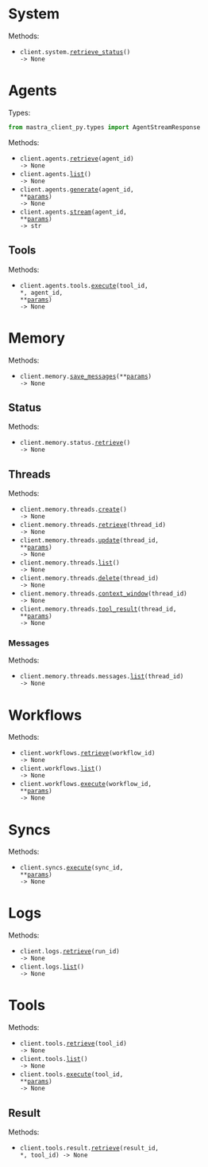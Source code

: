 # System

Methods:

- <code title="get /api">client.system.<a href="./src/mastra_client_py/resources/system.py">retrieve_status</a>() -> None</code>

# Agents

Types:

```python
from mastra_client_py.types import AgentStreamResponse
```

Methods:

- <code title="get /api/agents/{agentId}">client.agents.<a href="./src/mastra_client_py/resources/agents/agents.py">retrieve</a>(agent_id) -> None</code>
- <code title="get /api/agents">client.agents.<a href="./src/mastra_client_py/resources/agents/agents.py">list</a>() -> None</code>
- <code title="post /api/agents/{agentId}/generate">client.agents.<a href="./src/mastra_client_py/resources/agents/agents.py">generate</a>(agent_id, \*\*<a href="src/mastra_client_py/types/agent_generate_params.py">params</a>) -> None</code>
- <code title="post /api/agents/{agentId}/stream">client.agents.<a href="./src/mastra_client_py/resources/agents/agents.py">stream</a>(agent_id, \*\*<a href="src/mastra_client_py/types/agent_stream_params.py">params</a>) -> str</code>

## Tools

Methods:

- <code title="post /api/agents/{agentId}/tools/{toolId}/execute">client.agents.tools.<a href="./src/mastra_client_py/resources/agents/tools.py">execute</a>(tool_id, \*, agent_id, \*\*<a href="src/mastra_client_py/types/agents/tool_execute_params.py">params</a>) -> None</code>

# Memory

Methods:

- <code title="post /api/memory/save-messages">client.memory.<a href="./src/mastra_client_py/resources/memory/memory.py">save_messages</a>(\*\*<a href="src/mastra_client_py/types/memory_save_messages_params.py">params</a>) -> None</code>

## Status

Methods:

- <code title="get /api/memory/status">client.memory.status.<a href="./src/mastra_client_py/resources/memory/status.py">retrieve</a>() -> None</code>

## Threads

Methods:

- <code title="post /api/memory/threads">client.memory.threads.<a href="./src/mastra_client_py/resources/memory/threads/threads.py">create</a>() -> None</code>
- <code title="get /api/memory/threads/{threadId}">client.memory.threads.<a href="./src/mastra_client_py/resources/memory/threads/threads.py">retrieve</a>(thread_id) -> None</code>
- <code title="patch /api/memory/threads/{threadId}">client.memory.threads.<a href="./src/mastra_client_py/resources/memory/threads/threads.py">update</a>(thread_id, \*\*<a href="src/mastra_client_py/types/memory/thread_update_params.py">params</a>) -> None</code>
- <code title="get /api/memory/threads">client.memory.threads.<a href="./src/mastra_client_py/resources/memory/threads/threads.py">list</a>() -> None</code>
- <code title="delete /api/memory/threads/{threadId}">client.memory.threads.<a href="./src/mastra_client_py/resources/memory/threads/threads.py">delete</a>(thread_id) -> None</code>
- <code title="get /api/memory/threads/{threadId}/context-window">client.memory.threads.<a href="./src/mastra_client_py/resources/memory/threads/threads.py">context_window</a>(thread_id) -> None</code>
- <code title="post /api/memory/threads/{threadId}/tool-result">client.memory.threads.<a href="./src/mastra_client_py/resources/memory/threads/threads.py">tool_result</a>(thread_id, \*\*<a href="src/mastra_client_py/types/memory/thread_tool_result_params.py">params</a>) -> None</code>

### Messages

Methods:

- <code title="get /api/memory/threads/{threadId}/messages">client.memory.threads.messages.<a href="./src/mastra_client_py/resources/memory/threads/messages.py">list</a>(thread_id) -> None</code>

# Workflows

Methods:

- <code title="get /api/workflows/{workflowId}">client.workflows.<a href="./src/mastra_client_py/resources/workflows.py">retrieve</a>(workflow_id) -> None</code>
- <code title="get /api/workflows">client.workflows.<a href="./src/mastra_client_py/resources/workflows.py">list</a>() -> None</code>
- <code title="post /api/workflows/{workflowId}/execute">client.workflows.<a href="./src/mastra_client_py/resources/workflows.py">execute</a>(workflow_id, \*\*<a href="src/mastra_client_py/types/workflow_execute_params.py">params</a>) -> None</code>

# Syncs

Methods:

- <code title="post /api/syncs/{syncId}/execute">client.syncs.<a href="./src/mastra_client_py/resources/syncs.py">execute</a>(sync_id, \*\*<a href="src/mastra_client_py/types/sync_execute_params.py">params</a>) -> None</code>

# Logs

Methods:

- <code title="get /api/logs/{runId}">client.logs.<a href="./src/mastra_client_py/resources/logs.py">retrieve</a>(run_id) -> None</code>
- <code title="get /api/logs">client.logs.<a href="./src/mastra_client_py/resources/logs.py">list</a>() -> None</code>

# Tools

Methods:

- <code title="get /api/tools/{toolId}">client.tools.<a href="./src/mastra_client_py/resources/tools/tools.py">retrieve</a>(tool_id) -> None</code>
- <code title="get /api/tools">client.tools.<a href="./src/mastra_client_py/resources/tools/tools.py">list</a>() -> None</code>
- <code title="post /api/tools/{toolId}/execute">client.tools.<a href="./src/mastra_client_py/resources/tools/tools.py">execute</a>(tool_id, \*\*<a href="src/mastra_client_py/types/tool_execute_params.py">params</a>) -> None</code>

## Result

Methods:

- <code title="get /api/tools/{toolId}/result/{resultId}">client.tools.result.<a href="./src/mastra_client_py/resources/tools/result.py">retrieve</a>(result_id, \*, tool_id) -> None</code>
